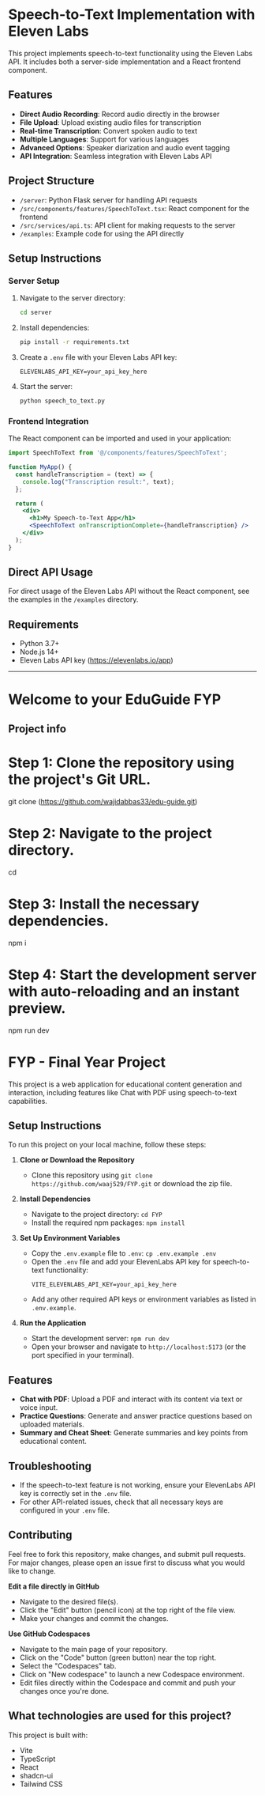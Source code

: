 # Speech-to-Text Implementation with Eleven Labs

This project implements speech-to-text functionality using the Eleven Labs API. It includes both a server-side implementation and a React frontend component.

## Features

- **Direct Audio Recording**: Record audio directly in the browser
- **File Upload**: Upload existing audio files for transcription
- **Real-time Transcription**: Convert spoken audio to text
- **Multiple Languages**: Support for various languages
- **Advanced Options**: Speaker diarization and audio event tagging
- **API Integration**: Seamless integration with Eleven Labs API

## Project Structure

- `/server`: Python Flask server for handling API requests
- `/src/components/features/SpeechToText.tsx`: React component for the frontend
- `/src/services/api.ts`: API client for making requests to the server
- `/examples`: Example code for using the API directly

## Setup Instructions

### Server Setup

1. Navigate to the server directory:
   ```bash
   cd server
   ```

2. Install dependencies:
   ```bash
   pip install -r requirements.txt
   ```

3. Create a `.env` file with your Eleven Labs API key:
   ```
   ELEVENLABS_API_KEY=your_api_key_here
   ```

4. Start the server:
   ```bash
   python speech_to_text.py
   ```

### Frontend Integration

The React component can be imported and used in your application:

```jsx
import SpeechToText from '@/components/features/SpeechToText';

function MyApp() {
  const handleTranscription = (text) => {
    console.log("Transcription result:", text);
  };

  return (
    <div>
      <h1>My Speech-to-Text App</h1>
      <SpeechToText onTranscriptionComplete={handleTranscription} />
    </div>
  );
}
```

## Direct API Usage

For direct usage of the Eleven Labs API without the React component, see the examples in the `/examples` directory.

## Requirements

- Python 3.7+
- Node.js 14+
- Eleven Labs API key (https://elevenlabs.io/app)

---

# Welcome to your EduGuide FYP

## Project info

# Step 1: Clone the repository using the project's Git URL.
git clone (https://github.com/wajidabbas33/edu-guide.git)

# Step 2: Navigate to the project directory.
cd <EduGuide>

# Step 3: Install the necessary dependencies.
npm i

# Step 4: Start the development server with auto-reloading and an instant preview.
npm run dev

# FYP - Final Year Project

This project is a web application for educational content generation and interaction, including features like Chat with PDF using speech-to-text capabilities.

## Setup Instructions

To run this project on your local machine, follow these steps:

1. **Clone or Download the Repository**
   - Clone this repository using `git clone https://github.com/waaj529/FYP.git` or download the zip file.

2. **Install Dependencies**
   - Navigate to the project directory: `cd FYP`
   - Install the required npm packages: `npm install`

3. **Set Up Environment Variables**
   - Copy the `.env.example` file to `.env`: `cp .env.example .env`
   - Open the `.env` file and add your ElevenLabs API key for speech-to-text functionality:
     ```
     VITE_ELEVENLABS_API_KEY=your_api_key_here
     ```
   - Add any other required API keys or environment variables as listed in `.env.example`.

4. **Run the Application**
   - Start the development server: `npm run dev`
   - Open your browser and navigate to `http://localhost:5173` (or the port specified in your terminal).

## Features

- **Chat with PDF**: Upload a PDF and interact with its content via text or voice input.
- **Practice Questions**: Generate and answer practice questions based on uploaded materials.
- **Summary and Cheat Sheet**: Generate summaries and key points from educational content.

## Troubleshooting

- If the speech-to-text feature is not working, ensure your ElevenLabs API key is correctly set in the `.env` file.
- For other API-related issues, check that all necessary keys are configured in your `.env` file.

## Contributing

Feel free to fork this repository, make changes, and submit pull requests. For major changes, please open an issue first to discuss what you would like to change.

**Edit a file directly in GitHub**

- Navigate to the desired file(s).
- Click the "Edit" button (pencil icon) at the top right of the file view.
- Make your changes and commit the changes.

**Use GitHub Codespaces**

- Navigate to the main page of your repository.
- Click on the "Code" button (green button) near the top right.
- Select the "Codespaces" tab.
- Click on "New codespace" to launch a new Codespace environment.
- Edit files directly within the Codespace and commit and push your changes once you're done.

## What technologies are used for this project?

This project is built with:

- Vite
- TypeScript
- React
- shadcn-ui
- Tailwind CSS

